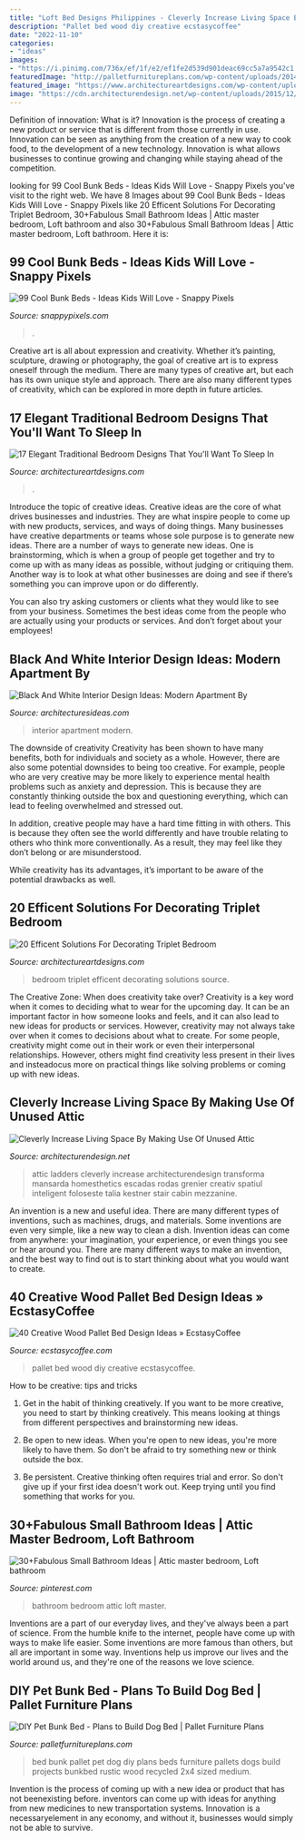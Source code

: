 ```yaml
---
title: "Loft Bed Designs Philippines - Cleverly Increase Living Space By Making Use Of Unused Attic"
description: "Pallet bed wood diy creative ecstasycoffee"
date: "2022-11-10"
categories:
- "ideas"
images:
- "https://i.pinimg.com/736x/ef/1f/e2/ef1fe2d539d901deac69cc5a7a9542c1.jpg"
featuredImage: "http://palletfurnitureplans.com/wp-content/uploads/2014/03/pet-bunk-bed-1.jpg"
featured_image: "https://www.architectureartdesigns.com/wp-content/uploads/2015/07/17-Elegant-Traditional-Bedroom-Designs-That-Youll-Want-To-Sleep-In-10.jpg"
image: "https://cdn.architecturendesign.net/wp-content/uploads/2015/12/AD-Attic-Living-Space-Design-19.jpg"
---
```



Definition of innovation: What is it?
Innovation is the process of creating a new product or service that is different from those currently in use. Innovation can be seen as anything from the creation of a new way to cook food, to the development of a new technology. Innovation is what allows businesses to continue growing and changing while staying ahead of the competition.

	

		
looking for 99 Cool Bunk Beds - Ideas Kids Will Love - Snappy Pixels you've visit to the right web. We have 8 Images about 99 Cool Bunk Beds - Ideas Kids Will Love - Snappy Pixels like 20 Efficent Solutions For Decorating Triplet Bedroom, 30+Fabulous Small Bathroom Ideas | Attic master bedroom, Loft bathroom and also 30+Fabulous Small Bathroom Ideas | Attic master bedroom, Loft bathroom. Here it is:
		
    
## 99 Cool Bunk Beds - Ideas Kids Will Love - Snappy Pixels

<img loading=lazy src="https://snappypixels.com/wp-content/uploads/2014/02/cool-bunk-bed-ideas-67.jpg" onerror="this.onerror=null;this.src='https://tse3.mm.bing.net/th?id=OIP.v400vRAlJaR43yzaqZ8OLwHaJ4&amp;pid=15.1';" alt="99 Cool Bunk Beds - Ideas Kids Will Love - Snappy Pixels">

_Source: snappypixels.com_

>. 

	

Creative art is all about expression and creativity. Whether it’s painting, sculpture, drawing or photography, the goal of creative art is to express oneself through the medium. There are many types of creative art, but each has its own unique style and approach. There are also many different types of creativity, which can be explored in more depth in future articles.

    
## 17 Elegant Traditional Bedroom Designs That You&#039;ll Want To Sleep In

<img loading=lazy src="https://www.architectureartdesigns.com/wp-content/uploads/2015/07/17-Elegant-Traditional-Bedroom-Designs-That-Youll-Want-To-Sleep-In-10.jpg" onerror="this.onerror=null;this.src='https://tse4.mm.bing.net/th?id=OIP.ZhWRT0l6jAbd9J2P5MoFUAHaE4&amp;pid=15.1';" alt="17 Elegant Traditional Bedroom Designs That You&#039;ll Want To Sleep In">

_Source: architectureartdesigns.com_

>. 

	

Introduce the topic of creative ideas.
Creative ideas are the core of what drives businesses and industries. They are what inspire people to come up with new products, services, and ways of doing things. Many businesses have creative departments or teams whose sole purpose is to generate new ideas.
There are a number of ways to generate new ideas. One is brainstorming, which is when a group of people get together and try to come up with as many ideas as possible, without judging or critiquing them. Another way is to look at what other businesses are doing and see if there’s something you can improve upon or do differently.

You can also try asking customers or clients what they would like to see from your business. Sometimes the best ideas come from the people who are actually using your products or services. And don’t forget about your employees!

    
## Black And White Interior Design Ideas: Modern Apartment By

<img loading=lazy src="http://architecturesideas.com/wp-content/uploads/2017/10/black-and-white-interior-design-ideas-13.jpg" onerror="this.onerror=null;this.src='https://tse3.mm.bing.net/th?id=OIP.ZHsPvzgigB7k9ipf3ZLhWAHaE0&amp;pid=15.1';" alt="Black And White Interior Design Ideas: Modern Apartment By">

_Source: architecturesideas.com_

>interior apartment modern. 

	

The downside of creativity
Creativity has been shown to have many benefits, both for individuals and society as a whole. However, there are also some potential downsides to being too creative.
For example, people who are very creative may be more likely to experience mental health problems such as anxiety and depression. This is because they are constantly thinking outside the box and questioning everything, which can lead to feeling overwhelmed and stressed out.

In addition, creative people may have a hard time fitting in with others. This is because they often see the world differently and have trouble relating to others who think more conventionally. As a result, they may feel like they don’t belong or are misunderstood.

While creativity has its advantages, it’s important to be aware of the potential drawbacks as well.

    
## 20 Efficent Solutions For Decorating Triplet Bedroom

<img loading=lazy src="https://www.architectureartdesigns.com/wp-content/uploads/2015/05/159-630x941.jpg" onerror="this.onerror=null;this.src='https://tse1.mm.bing.net/th?id=OIP.kQl6ac5BEWWyn_kLW4s5XwHaLD&amp;pid=15.1';" alt="20 Efficent Solutions For Decorating Triplet Bedroom">

_Source: architectureartdesigns.com_

>bedroom triplet efficent decorating solutions source. 

	

The Creative Zone: When does creativity take over?
Creativity is a key word when it comes to deciding what to wear for the upcoming day. It can be an important factor in how someone looks and feels, and it can also lead to new ideas for products or services. However, creativity may not always take over when it comes to decisions about what to create. For some people, creativity might come out in their work or even their interpersonal relationships. However, others might find creativity less present in their lives and insteadocus more on practical things like solving problems or coming up with new ideas.

    
## Cleverly Increase Living Space By Making Use Of Unused Attic

<img loading=lazy src="https://cdn.architecturendesign.net/wp-content/uploads/2015/12/AD-Attic-Living-Space-Design-19.jpg" onerror="this.onerror=null;this.src='https://tse2.mm.bing.net/th?id=OIP.uFU7mKTH0Udx7MIJ_xvSzgHaLH&amp;pid=15.1';" alt="Cleverly Increase Living Space By Making Use Of Unused Attic">

_Source: architecturendesign.net_

>attic ladders cleverly increase architecturendesign transforma mansarda homesthetics escadas rodas grenier creativ spatiul inteligent foloseste talia kestner stair cabin mezzanine. 

	

An invention is a new and useful idea. There are many different types of inventions, such as machines, drugs, and materials. Some inventions are even very simple, like a new way to clean a dish. Invention ideas can come from anywhere: your imagination, your experience, or even things you see or hear around you. There are many different ways to make an invention, and the best way to find out is to start thinking about what you would want to create.

    
## 40 Creative Wood Pallet Bed Design Ideas » EcstasyCoffee

<img loading=lazy src="https://i1.wp.com/www.ecstasycoffee.com/wp-content/uploads/2016/10/pallet-bed-diy.jpg" onerror="this.onerror=null;this.src='https://tse2.mm.bing.net/th?id=OIP.7tX0ALH8GeyJk6Dfd31vhQHaJ3&amp;pid=15.1';" alt="40 Creative Wood Pallet Bed Design Ideas » EcstasyCoffee">

_Source: ecstasycoffee.com_

>pallet bed wood diy creative ecstasycoffee. 

	

How to be creative: tips and tricks
1. Get in the habit of thinking creatively. If you want to be more creative, you need to start by thinking creatively. This means looking at things from different perspectives and brainstorming new ideas.
2. Be open to new ideas. When you're open to new ideas, you're more likely to have them. So don't be afraid to try something new or think outside the box.

3. Be persistent. Creative thinking often requires trial and error. So don't give up if your first idea doesn't work out. Keep trying until you find something that works for you.

    
## 30+Fabulous Small Bathroom Ideas | Attic Master Bedroom, Loft Bathroom

<img loading=lazy src="https://i.pinimg.com/736x/ef/1f/e2/ef1fe2d539d901deac69cc5a7a9542c1.jpg" onerror="this.onerror=null;this.src='https://tse1.mm.bing.net/th?id=OIP.ELszitNBoxyPRX5hdt_MQQHaLH&amp;pid=15.1';" alt="30+Fabulous Small Bathroom Ideas | Attic master bedroom, Loft bathroom">

_Source: pinterest.com_

>bathroom bedroom attic loft master. 

	

Inventions are a part of our everyday lives, and they've always been a part of science. From the humble knife to the internet, people have come up with ways to make life easier. Some inventions are more famous than others, but all are important in some way. Inventions help us improve our lives and the world around us, and they're one of the reasons we love science.

    
## DIY Pet Bunk Bed - Plans To Build Dog Bed | Pallet Furniture Plans

<img loading=lazy src="http://palletfurnitureplans.com/wp-content/uploads/2014/03/pet-bunk-bed-1.jpg" onerror="this.onerror=null;this.src='https://tse1.mm.bing.net/th?id=OIP.XSC9WKQlwrbe4CPkPzPheQHaJ4&amp;pid=15.1';" alt="DIY Pet Bunk Bed - Plans to Build Dog Bed | Pallet Furniture Plans">

_Source: palletfurnitureplans.com_

>bed bunk pallet pet dog diy plans beds furniture pallets dogs build projects bunkbed rustic wood recycled 2x4 sized medium. 

	

Invention is the process of coming up with a new idea or product that has not beenexisting before. inventors can come up with ideas for anything from new medicines to new transportation systems. Innovation is a necessaryelement in any economy, and without it, businesses would simply not be able to survive.

